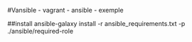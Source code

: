 #Vansible - vagrant - ansible - exemple

##install
    ansible-galaxy install -r ansible_requirements.txt -p ./ansible/required-role
